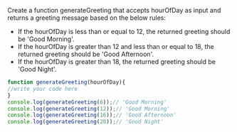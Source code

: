 Create a function generateGreeting that accepts hourOfDay as input and returns a greeting message based on the below rules:

- If the hourOfDay is less than or equal to 12, the returned greeting should be 'Good Morning'.
- If the hourOfDay is greater than 12 and less than or equal to 18, the returned greeting should be 'Good Afternoon'.
- If the hourOfDay is greater than 18, the returned greeting should be 'Good Night'.

```js
function generateGreeting(hourOfDay){
//write your code here
}
console.log(generateGreeting(6));// 'Good Morning'
console.log(generateGreeting(12));// 'Good Morning'
console.log(generateGreeting(16));// 'Good Afternoon'
console.log(generateGreeting(20));// 'Good Night'
```

